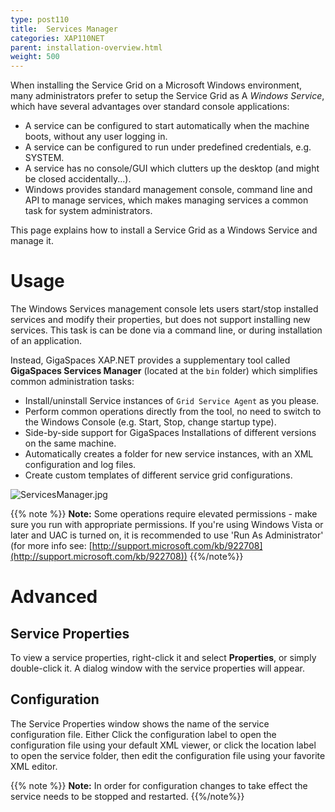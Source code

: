 ```yaml
---
type: post110
title:  Services Manager
categories: XAP110NET
parent: installation-overview.html
weight: 500
---
```



When installing the Service Grid on a Microsoft Windows environment, many administrators prefer to setup the Service Grid as A *Windows Service*, which have several advantages over standard console applications:

- A service can be configured to start automatically when the machine boots, without any user logging in.
- A service can be configured to run under predefined credentials, e.g. SYSTEM.
- A service has no console/GUI which clutters up the desktop (and might be closed accidentally...).
- Windows provides standard management console, command line and API to manage services, which makes managing services a common task for system administrators.

This page explains how to install a Service Grid as a Windows Service and manage it.

# Usage

The Windows Services management console lets users start/stop installed services and modify their properties, but does not support installing new services. This task is can be done via a command line, or during installation of an application.

Instead, GigaSpaces XAP.NET provides a supplementary tool called **GigaSpaces Services Manager** (located at the `bin` folder) which simplifies common administration tasks:

- Install/uninstall Service instances of `Grid Service Agent` as you please.
- Perform common operations directly from the tool, no need to switch to the Windows Console (e.g. Start, Stop, change startup type).
- Side-by-side support for GigaSpaces Installations of different versions on the same machine.
- Automatically creates a folder for new service instances, with an XML configuration and log files.
- Create custom templates of different service grid configurations.

![ServicesManager.jpg](/attachment_files/dotnet/ServicesManager.jpg)

{{% note %}}
**Note:** Some operations require elevated permissions - make sure you run with appropriate permissions. If you're using Windows Vista or later and UAC is turned on, it is recommended to use 'Run As Administrator' (for more info see: [http://support.microsoft.com/kb/922708](http://support.microsoft.com/kb/922708))
{{%/note%}}

# Advanced

## Service Properties

To view a service properties, right-click it and select **Properties**, or simply double-click it. A dialog window with the service properties will appear.

## Configuration

The Service Properties window shows the name of the service configuration file. Either Click the configuration label to open the configuration file using your default XML viewer, or click the location label to open the service folder, then edit the configuration file using your favorite XML editor.

{{% note %}}
**Note:** In order for configuration changes to take effect the service needs to be stopped and restarted.
{{%/note%}}
